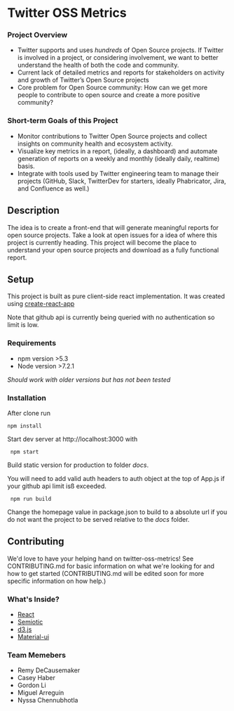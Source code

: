 # Twitter OSS Metrics

### Project Overview
* Twitter supports and uses *hundreds* of Open Source projects. If Twitter is involved in a project, or considering involvement, we want to better understand the health of both the code and community.
* Current lack of detailed metrics and reports for stakeholders on activity and growth of Twitter’s Open Source projects
* Core problem for Open Source community: How can we get more people to contribute to open source and create a more positive community?

### Short-term Goals of this Project
* Monitor contributions to Twitter Open Source projects and collect insights on community health and ecosystem activity.
* Visualize key metrics in a report, (ideally, a dashboard) and automate generation of reports on a weekly and monthly (ideally daily, realtime) basis.
* Integrate with tools used by Twitter engineering team to manage their projects (GitHub, Slack, TwitterDev for starters, ideally Phabricator, Jira, and Confluence as well.)

## Description
The idea is to create a front-end that will generate meaningful reports for open source projects. Take a look at open issues for a idea of where this project is currently heading. This project will become the place to understand your open source projects and download as a fully functional report. 

## Setup

This project is built as pure client-side react implementation. It was created using [create-react-app](https://github.com/facebookincubator/create-react-app)

Note that github api is currently being queried with no authentication so limit is low.

### Requirements
* npm version >5.3
* Node version >7.2.1

_Should work with older versions but has not been tested_

### Installation
After clone run

` npm install `

Start dev server at  http://localhost:3000 with

` npm start`

Build static version for production to folder _docs_.

You will need to add valid auth headers to auth object at the top of App.js if your github api limit isß exceeded.

` npm run build`

Change the homepage value in package.json to build to a absolute url if you do not want the project to be served relative to the _docs_ folder.

## Contributing

We'd love to have your helping hand on twitter-oss-metrics! See CONTRIBUTING.md for basic information on what we're looking for and how to get started (CONTRIBUTING.md will be edited soon for more specific information on how help.)


### What's Inside?

* [React](https://reactjs.org/)
* [Semiotic](https://emeeks.github.io/semiotic/#/)
* [d3.js](https://d3js.org/) 
* [Material-ui](http://www.material-ui.com/#/)

### Team Memebers
* Remy DeCausemaker
* Casey Haber
* Gordon Li
* Miguel Arreguin
* Nyssa Chennubhotla
